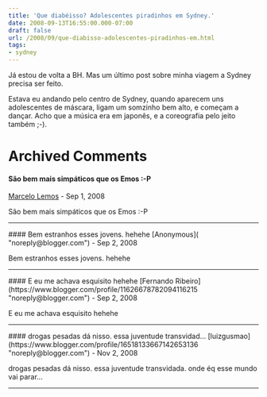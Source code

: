```yaml
---
title: 'Que diabéisso? Adolescentes piradinhos em Sydney.'
date: 2008-09-13T16:55:00.000-07:00
draft: false
url: /2008/09/que-diabisso-adolescentes-piradinhos-em.html
tags: 
- sydney
---
```


Já estou de volta a BH. Mas um último post sobre minha viagem a Sydney precisa ser feito.  
  
Estava eu andando pelo centro de Sydney, quando aparecem uns adolescentes de máscara, ligam um somzinho bem alto, e começam a dançar. Acho que a música era em japonês, e a coreografia pelo jeito também ;-).
# Archived Comments

#### São bem mais simpáticos que os Emos :-P
[Marcelo Lemos](https://www.blogger.com/profile/09826675254975780722 "noreply@blogger.com") - <time datetime="2008-09-15T05:54:00.000-07:00">Sep 1, 2008</time>

São bem mais simpáticos que os Emos :-P
<hr />
#### Bem estranhos esses jovens. hehehe
[Anonymous]( "noreply@blogger.com") - <time datetime="2008-09-15T19:09:00.000-07:00">Sep 2, 2008</time>

Bem estranhos esses jovens. hehehe
<hr />
#### E eu me achava esquisito hehehe
[Fernando Ribeiro](https://www.blogger.com/profile/11626678782094116215 "noreply@blogger.com") - <time datetime="2008-09-16T10:10:00.000-07:00">Sep 2, 2008</time>

E eu me achava esquisito hehehe
<hr />
#### drogas pesadas dá nisso. essa juventude transvidad...
[luizgusmao](https://www.blogger.com/profile/16518133667142653136 "noreply@blogger.com") - <time datetime="2008-11-25T13:02:00.000-08:00">Nov 2, 2008</time>

drogas pesadas dá nisso. essa juventude transvidada. onde éq esse mundo vai parar...
<hr />
